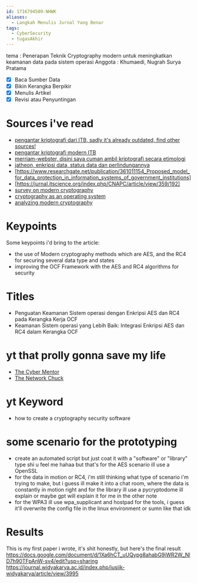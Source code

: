 ```yaml
---
id: 1716794509-NHWK
aliases:
  - Langkah Menulis Jurnal Yang Benar
tags:
  - CyberSecurity
  - tugasAkhir
---
```

tema : Penerapan Teknik Cryptography modern untuk meningkatkan keamanan data pada sistem operasi
Anggota : Khumaedi, Nugrah Surya Pratama

- [x] Baca Sumber Data 
- [x] Bikin Kerangka Berpikir
- [x] Menulis Artikel 
- [x] Revisi atau Penyuntingan

# Sources i've read
- [pengantar kriptografi dari ITB, sadly it's already outdated, find other sources!](https://fa.itb.ac.id/wp-content/uploads/sites/17/2015/03/Pengenalan-Kriptografi-Untuk-Keamanan-Informasi-Compatibility-Mode.pdf)
- [pengantar kriptografi modern ITB](https://informatika.stei.itb.ac.id/~rinaldi.munir/Kriptografi/2022-2023/11-Kripto-modern-2023.pdf)
- [merriam-webster, disini saya cuman ambil kriptografi secara etimologi](https://www.merriam-webster.com/dictionary/cryptography)
- [jatheon, enkripsi data, status data dan perlindungannya](https://jatheon.com/blog/data-at-rest-data-in-motion-data-in-use/)
- [https://www.researchgate.net/publication/361011154_Proposed_model_for_data_protection_in_information_systems_of_government_institutions]
- [https://jurnal.itscience.org/index.php/CNAPC/article/view/359/192]
- [survey on modern cryptography](https://www.researchgate.net/publication/355082344_survey_on_modern_cryptography)
- [cryptography as an operating system](https://sci-hub.se/https://doi.org/10.1145/1124153.1124154)
- [analyzing modern cryptography](https://www.researchgate.net/publication/369013746_Analyzing_Modern_Cryptography_Techniques_and_Reviewing_their_Timeline_2023)

# Keypoints
Some keypoints i'd bring to the article: 
- the use of Modern cryptography methods which are AES, and the RC4 for securing
  several data type and states 
- improving the OCF Framework with the AES and RC4 algorithms for security 

# Titles
- Penguatan Keamanan Sistem operasi dengan Enkripsi AES dan RC4 pada Kerangka Kerja OCF
- Keamanan Sistem operasi yang Lebih Baik: Integrasi Enkripsi AES dan RC4 dalam Kerangka OCF

# yt that prolly gonna save my life 
- [The Cyber Mentor](https://www.youtube.com/c/TheCyberMentor)
- [The Network Chuck](https://www.youtube.com/c/NetworkChuck)

# yt Keyword 
- how to create a cryptography security software

# some scenario for the prototyping 
- create an automated script but just coat it with a "software" or "library"
type shi u feel me hahaa but that's for the AES scenario ill use a OpenSSL
- for the data in motion or RC4, i'm still thinking what type of scenario i'm trying to
  make, but i guess ill make it into a chat room, where the data is constantly in motion right
  and for the library ill use a pycryptodome ill explain or maybe gpt will explain it for me in the other note 
- for the WPA3 ill use wpa_supplicant and hostpad for the tools, i guess it'll
overwrite the config file in the linux environment or sumn like that idk 

# Results 
This is my first paper i wrote, it's shit honestly, but here's the final result 
https://docs.google.com/document/d/1Xa6hCT_uUQypg8ahabG9jWR2W_NlD7h90TFpAnW-sv4/edit?usp=sharing
https://journal.widyakarya.ac.id/index.php/jusiik-widyakarya/article/view/3995
